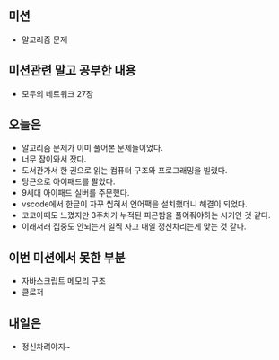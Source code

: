 ## **미션**

- 알고리즘 문제

## **미션관련 말고 공부한 내용**
- 모두의 네트워크 27장

## **오늘은**
- 알고리즘 문제가 이미 풀어본 문제들이었다.
- 너무 잠이와서 잤다.
- 도서관가서 한 권으로 읽는 컴퓨터 구조와 프로그래밍을 빌렸다.
- 당근으로 아이패드를 팔았다.
- 9세대 아이패드 실버를 주문했다.
- vscode에서 한글이 자꾸 씹혀서 언어팩을 설치했더니 해결이 되었다.
- 코코아때도 느꼈지만 3주차가 누적된 피곤함을 풀어줘야하는 시기인 것 같다.
- 이래저래 집중도 안되는거 일찍 자고 내일 정신차리는게 맞는 것 같다.

## **이번 미션에서 못한 부분**
- 자바스크립트 메모리 구조
- 클로저

## **내일은**
- 정신차려야지~